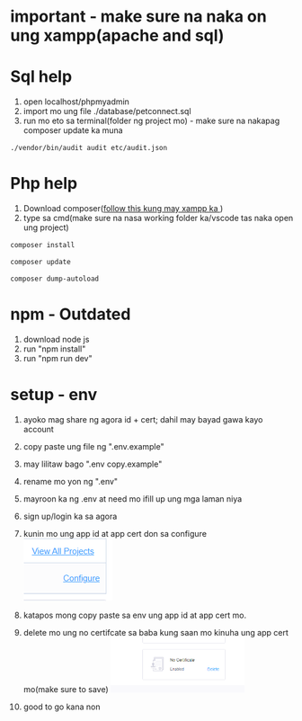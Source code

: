 # important - make sure na naka on ung xampp(apache and sql)
# Sql help
1. open localhost/phpmyadmin
2. import mo ung file ./database/petconnect.sql
3. run mo eto sa terminal(folder ng project mo) - make sure na nakapag composer update ka muna
```
./vendor/bin/audit audit etc/audit.json
```

# Php help
1. Download composer(<a href="https://www.youtube.com/watch?v=yCXfFZljKy8&ab_channel=Cairocoders">follow this kung may xampp ka </a>)
2. type sa cmd(make sure na nasa working folder ka/vscode tas naka open ung project)
```
composer install
```
```
composer update
```
```
composer dump-autoload
```

# npm - Outdated
1. download node js
2. run "npm install"
3. run "npm run dev"



# setup - env
1. ayoko mag share ng agora id + cert; dahil may bayad gawa kayo account
2. copy paste ung file ng ".env.example"
3. may lilitaw bago ".env copy.example"
4. rename mo yon ng ".env"
5. mayroon ka ng .env at need mo ifill up ung mga laman niya
6. sign up/login ka sa agora
7. kunin mo ung app id at app cert don sa configure
![Alt text](image.png)

8. katapos mong copy paste sa env ung app id at app cert mo.
9. delete mo ung no certifcate sa baba kung saan mo kinuha ung app cert mo(make sure to save)
![Alt text](image-1.png)
10. good to go kana non
